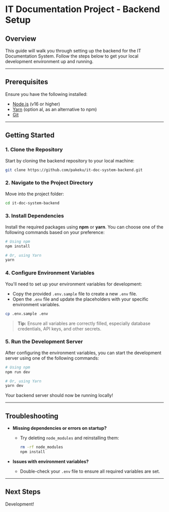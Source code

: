 # IT Documentation Project - Backend Setup

## Overview

This guide will walk you through setting up the backend for the IT Documentation System. Follow the steps below to get your local development environment up and running.

---

## Prerequisites

Ensure you have the following installed:

- [Node.js](https://nodejs.org) (v16 or higher)
- [Yarn](https://yarnpkg.com) (option al, as an alternative to npm)
- [Git](https://git-scm.com/downloads)

---

## Getting Started

### 1. Clone the Repository

Start by cloning the backend repository to your local machine:

```bash
git clone https://github.com/pakeku/it-doc-system-backend.git
```

### 2. Navigate to the Project Directory

Move into the project folder:

```bash
cd it-doc-system-backend
```

### 3. Install Dependencies

Install the required packages using **npm** or **yarn**. You can choose one of the following commands based on your preference:

```bash
# Using npm
npm install

# Or, using Yarn
yarn
```

### 4. Configure Environment Variables

You'll need to set up your environment variables for development:

- Copy the provided `.env.sample` file to create a new `.env` file.
- Open the `.env` file and update the placeholders with your specific environment variables.

```bash
cp .env.sample .env
```

> **Tip:** Ensure all variables are correctly filled, especially database credentials, API keys, and other secrets.

### 5. Run the Development Server

After configuring the environment variables, you can start the development server using one of the following commands:

```bash
# Using npm
npm run dev

# Or, using Yarn
yarn dev
```

Your backend server should now be running locally!

---

## Troubleshooting

- **Missing dependencies or errors on startup?**
  - Try deleting `node_modules` and reinstalling them:
    ```bash
    rm -rf node_modules
    npm install
    ```

- **Issues with environment variables?**
  - Double-check your `.env` file to ensure all required variables are set.
  
---

## Next Steps
Development!